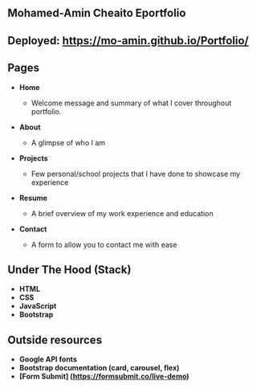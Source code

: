 ## Mohamed-Amin Cheaito Eportfolio

## Deployed: https://mo-amin.github.io/Portfolio/

## Pages

- **Home**

  - Welcome message and summary of what I cover throughout portfolio.

- **About**

  - A glimpse of who I am

- **Projects**

  - Few personal/school projects that I have done to showcase my experience

- **Resume**

  - A brief overview of my work experience and education

- **Contact**
  - A form to allow you to contact me with ease

## Under The Hood (Stack)

- **HTML**
- **CSS**
- **JavaScript**
- **Bootstrap**

## Outside resources

- **Google API fonts**
- **Bootstrap documentation (card, carousel, flex)**
- **[Form Submit] (https://formsubmit.co/live-demo)**
